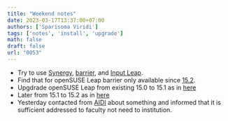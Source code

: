 ```yaml
---
title: "Weekend notes"
date: 2023-03-17T13:37:00+07:00
authors: ['Sparisoma Viridi']
tags: ['notes', 'install', 'upgrade']
math: false
draft: false
url: "0053"
---
```


+ Try to use [Synergy](https://github.com/symless/synergy-core), [barrier](https://github.com/debauchee/barrier), and [Input Leap](https://github.com/input-leap/input-leap).
+ Find that for openSUSE Leap barrier only available since [15.2](https://repology.org/project/barrier/versions).
+ Upgdrade openSUSE Leap from existing 15.0 to 15.1 as in [here](https://linuxkamarada.com/en/2019/05/27/how-to-upgrade-from-opensuse-leap-150-to-151/)
+ Later from 15.1 to 15.2 as in [here](https://www.cyberciti.biz/faq/how-to-upgrade-opensuse-15-1-to-15-2-using-the-cli/)
+ Yesterday contacted from [AIDI](https://aidi.id/) about something and informed that it is sufficient addressed to faculty not need to institution.
